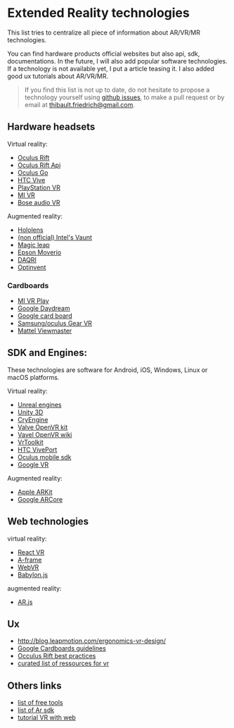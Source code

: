# Extended Reality technologies

This list tries to centralize all piece of information about AR/VR/MR technologies.

You can find hardware products official websites but also api, sdk, documentations.
In the future, I will also add popular software technologies. If a technology is not available yet,
I put a article teasing it. I also added good ux tutorials about AR/VR/MR.

> If you find this list is not up to date, do not hesitate to propose a technology yourself using [github issues](https://github.com/friedrith/ux-research/issues), to make a pull request or by email at thibault.friedrich@gmail.com.

## Hardware headsets

Virtual reality:
* [Oculus Rift](https://www.oculus.com/rift/)
* [Oculus Rift Api](https://developer.oculus.com/)
* [Oculus Go](https://www.oculus.com/go/)
* [HTC Vive](https://www.vive.com/)
* [PlayStation VR](https://www.playstation.com/fr-fr/explore/playstation-vr/)
* [MI VR](http://www.mi.com/en/mivr/)
* [Bose audio VR](https://www.vrfocus.com/2018/03/bose-reveals-ar-audio-platform/)

Augmented reality:
* [Hololens](https://www.microsoft.com/hololens)
* [(non official) Intel's Vaunt](https://www.theverge.com/2018/2/5/16966530/intel-vaunt-smart-glasses-announced-ar-video)
* [Magic leap](https://www.magicleap.com/)
* [Epson Moverio](https://www.epson.fr/products/see-through-mobile-viewer/moverio-bt-300)
* [DAQRI](https://daqri.com/)
* [Optinvent](http://www.optinvent.com/)

### Cardboards

* [MI VR Play](http://www.mi.com/en/mivr1c/)
* [Google Daydream](https://vr.google.com/daydream/)
* [Google card board](https://store.google.com/product/google_cardboard)
* [Samsung/oculus Gear VR](http://www.samsung.com/fr/gearvr/)
* [Mattel Viewmaster](http://www.view-master.com/en-us)

## SDK and Engines:

These technologies are software for Android, iOS, Windows, Linux or macOS platforms.

Virtual reality:
* [Unreal engines](https://www.unrealengine.com/en-US/what-is-unreal-engine-4)
* [Unity 3D](https://unity3d.com)
* [CryEngine](https://www.cryengine.com/user/registration)
* [Valve OpenVR kit](https://github.com/ValveSoftware/openvr)
* [Vavel OpenVR wiki](https://developer.valvesoftware.com/wiki/SteamVR)
* [VrToolkit](https://vrtoolkit.readme.io/)
* [HTC VivePort](https://developer.viveport.com/documents/sdk/en/download.html)
* [Oculus mobile sdk](https://developer.oculus.com/documentation/mobilesdk/latest/concepts/book-intro/)
* [Google VR](https://developers.google.com/vr/)

Augmented reality:
* [Apple ARKit](https://developer.apple.com/arkit/)
* [Google ARCore](https://developers.google.com/ar/discover/)

## Web technologies

virtual reality:
* [React VR](https://facebook.github.io/react-vr/)
* [A-frame](https://aframe.io/)
* [WebVR](https://webvr.info)
* [Babylon.js](https://www.babylonjs.com/)

augmented reality:
* [AR.js](https://github.com/jeromeetienne/AR.js)


## Ux

* http://blog.leapmotion.com/ergonomics-vr-design/
* [Google Cardboards guidelines](https://designguidelines.withgoogle.com/cardboard/)
* [Occulus Rift best practices](https://developer.oculus.com/design/latest/concepts/book-bp/)
* [curated list of ressources for vr](https://www.uxofvr.com/)

## Others links

* [list of free tools](https://makezine.com/2016/03/24/makers-introduction-vr-best-software-tools-free/)
* [list of Ar sdk](https://thinkmobiles.com/blog/best-ar-sdk-review/)
* [tutorial VR with web](https://medium.com/@uiuxlab/5-web-vr-frameworks-to-help-developers-build-interesting-design-b4a03197f1f5)
